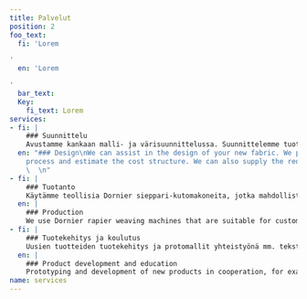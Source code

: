 ```yaml
---
title: Palvelut
position: 2
foo_text:
  fi: 'Lorem

'
  en: 'Lorem

'
  bar_text: 
  Key:
    fi_text: Lorem
services:
- fi: |
    ### Suunnittelu
    Avustamme kankaan malli- ja värisuunnittelussa. Suunnittelemme tuotteen tuotannon ja kustannusrakenteen. Saat myös materiaalit suoraan kauttamme.
  en: "### Design\nWe can assist in the design of your new fabric. We plan the production
    process and estimate the cost structure. We can also supply the required materials.
    \  \n"
- fi: |
    ### Tuotanto
    Käytämme teollisia Dornier sieppari-kutomakoneita, jotka mahdollistavat yksilölliset tilaustyöt ja monipuoliset materiaalit. Kudomme myös pienet tuotantosarjat, alkaen 20 metriä.
  en: |
    ### Production
    We use Dornier rapier weaving machines that are suitable for custom work using varying materials. We also weave smaller production runs, starting at 20 meters.
- fi: |
    ### Tuotekehitys ja koulutus
    Uusien tuotteiden tuotekehitys ja protomallit yhteistyönä mm. tekstiili- ja muotisuunnittelijoille sekä tekstiilialan yrityksille. Järjestämme myös työpajoja opiskelijaryhmille.
  en: |
    ### Product development and education
    Prototyping and development of new products in cooperation, for example, with textile- and fashion designers and startups. We also arrange workshops for textile students.
name: services
---
```


